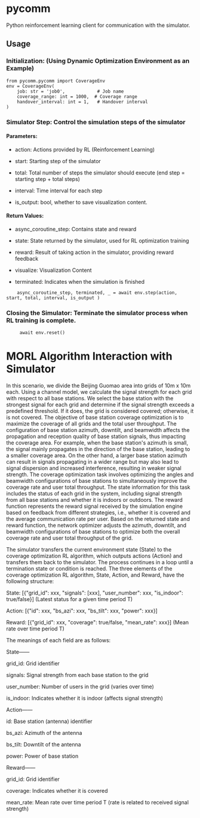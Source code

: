# pycomm

Python reinforcement learning client for communication with the simulator.

## Usage

### Initialization: (Using Dynamic Optimization Environment as an Example)

```
from pycomm.pycomm import CoverageEnv
env = CoverageEnv(
    job: str = 'job0',            # Job name
    coverage_range: int = 1000,  # Coverage range
    handover_interval: int = 1,   # Handover interval
)
```


### Simulator Step: Control the simulation steps of the simulator

#### Parameters:

 - action: Actions provided by RL (Reinforcement Learning)
 
 - start: Starting step of the simulator

 - total: Total number of steps the simulator should execute (end step = starting step + total steps)

 - interval: Time interval for each step

 - is_output: bool, whether to save visualization content.

 
#### Return Values:

 - async_coroutine_step: Contains state and reward
 
 - state: State returned by the simulator, used for RL optimization training
 
 - reward: Result of taking action in the simulator, providing reward feedback 
 - visualize: Visualization Content
 
 - terminated: Indicates when the simulation is finished
 
```
	async_coroutine_step, terminated, _ = await env.step(action, start, total, interval, is_output )
```

### Closing the Simulator: Terminate the simulator process when RL training is complete.
```
	 await env.reset()
```

# MORL Algorithm Interaction with Simulator

In this scenario, we divide the Beijing Guomao area into grids of 10m x 10m each. Using a channel model, we calculate the signal strength for each grid with respect to all base stations. We select the base station with the strongest signal for each grid and determine if the signal strength exceeds a predefined threshold. If it does, the grid is considered covered; otherwise, it is not covered. The objective of base station coverage optimization is to maximize the coverage of all grids and the total user throughput. The configuration of base station azimuth, downtilt, and beamwidth affects the propagation and reception quality of base station signals, thus impacting the coverage area. For example, when the base station's azimuth is small, the signal mainly propagates in the direction of the base station, leading to a smaller coverage area. On the other hand, a larger base station azimuth can result in signals propagating in a wider range but may also lead to signal dispersion and increased interference, resulting in weaker signal strength. The coverage optimization task involves optimizing the angles and beamwidth configurations of base stations to simultaneously improve the coverage rate and user total throughput. The state information for this task includes the status of each grid in the system, including signal strength from all base stations and whether it is indoors or outdoors. The reward function represents the reward signal received by the simulation engine based on feedback from different strategies, i.e., whether it is covered and the average communication rate per user. Based on the returned state and reward function, the network optimizer adjusts the azimuth, downtilt, and beamwidth configurations of base stations to optimize both the overall coverage rate and user total throughput of the grid.

The simulator transfers the current environment state (State) to the coverage optimization RL algorithm, which outputs actions (Action) and transfers them back to the simulator. The process continues in a loop until a termination state or condition is reached. The three elements of the coverage optimization RL algorithm, State, Action, and Reward, have the following structure:

State: [{"grid_id": xxx, "signals": [xxx], "user_number": xxx, "is_indoor": true/false}] (Latest status for a given time period T)

Action: [{"id": xxx, "bs_azi": xxx, "bs_tilt": xxx, "power": xxx}]

Reward: [{"grid_id": xxx, "coverage": true/false, "mean_rate": xxx}] (Mean rate over time period T)


The meanings of each field are as follows:

State——

grid_id: Grid identifier

signals: Signal strength from each base station to the grid

user_number: Number of users in the grid (varies over time)

is_indoor: Indicates whether it is indoor (affects signal strength)

Action——

id: Base station (antenna) identifier

bs_azi: Azimuth of the antenna

bs_tilt: Downtilt of the antenna

power: Power of base station

Reward——

grid_id: Grid identifier

coverage: Indicates whether it is covered

mean_rate: Mean rate over time period T (rate is related to received signal strength)

